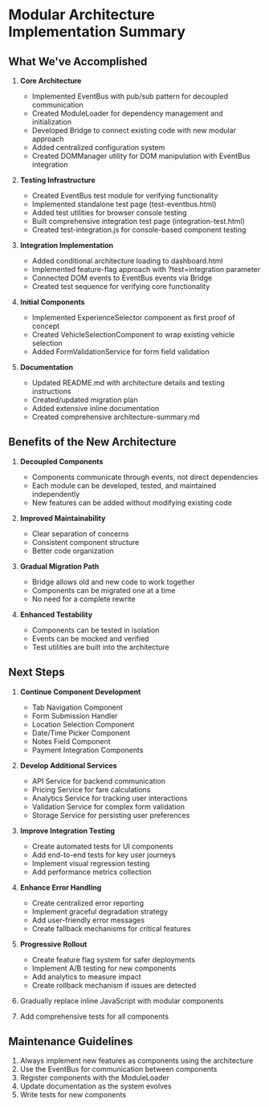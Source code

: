 # Modular Architecture Implementation Summary

## What We've Accomplished

1. **Core Architecture**
   - Implemented EventBus with pub/sub pattern for decoupled communication
   - Created ModuleLoader for dependency management and initialization
   - Developed Bridge to connect existing code with new modular approach
   - Added centralized configuration system
   - Created DOMManager utility for DOM manipulation with EventBus integration

2. **Testing Infrastructure**
   - Created EventBus test module for verifying functionality
   - Implemented standalone test page (test-eventbus.html)
   - Added test utilities for browser console testing
   - Built comprehensive integration test page (integration-test.html)
   - Created test-integration.js for console-based component testing
   
3. **Integration Implementation**
   - Added conditional architecture loading to dashboard.html
   - Implemented feature-flag approach with ?test=integration parameter
   - Connected DOM events to EventBus events via Bridge
   - Created test sequence for verifying core functionality

4. **Initial Components**
   - Implemented ExperienceSelector component as first proof of concept
   - Created VehicleSelectionComponent to wrap existing vehicle selection
   - Added FormValidationService for form field validation

5. **Documentation**
   - Updated README.md with architecture details and testing instructions
   - Created/updated migration plan
   - Added extensive inline documentation
   - Created comprehensive architecture-summary.md

## Benefits of the New Architecture

1. **Decoupled Components**
   - Components communicate through events, not direct dependencies
   - Each module can be developed, tested, and maintained independently
   - New features can be added without modifying existing code

2. **Improved Maintainability**
   - Clear separation of concerns
   - Consistent component structure
   - Better code organization

3. **Gradual Migration Path**
   - Bridge allows old and new code to work together
   - Components can be migrated one at a time
   - No need for a complete rewrite

4. **Enhanced Testability**
   - Components can be tested in isolation
   - Events can be mocked and verified
   - Test utilities are built into the architecture

## Next Steps

1. **Continue Component Development**
   - Tab Navigation Component
   - Form Submission Handler
   - Location Selection Component
   - Date/Time Picker Component
   - Notes Field Component
   - Payment Integration Components

2. **Develop Additional Services**
   - API Service for backend communication
   - Pricing Service for fare calculations
   - Analytics Service for tracking user interactions
   - Validation Service for complex form validation
   - Storage Service for persisting user preferences

3. **Improve Integration Testing**
   - Create automated tests for UI components
   - Add end-to-end tests for key user journeys
   - Implement visual regression testing
   - Add performance metrics collection

4. **Enhance Error Handling**
   - Create centralized error reporting
   - Implement graceful degradation strategy
   - Add user-friendly error messages
   - Create fallback mechanisms for critical features

5. **Progressive Rollout**
   - Create feature flag system for safer deployments
   - Implement A/B testing for new components
   - Add analytics to measure impact
   - Create rollback mechanism if issues are detected

3. Gradually replace inline JavaScript with modular components

4. Add comprehensive tests for all components

## Maintenance Guidelines

1. Always implement new features as components using the architecture
2. Use the EventBus for communication between components
3. Register components with the ModuleLoader
4. Update documentation as the system evolves
5. Write tests for new components
